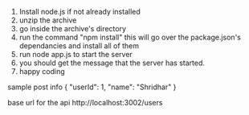 1. Install node.js if not already installed
2. unzip the archive
3. go inside the archive's directory
4. run the command "npm install" this will go over the package.json's dependancies and install all of them
5. run node app.js to start the server
6. you should get the message that the server has started.
7. happy coding

sample post info
{
"userId": 1,
"name": "Shridhar"
}

base url for the api
http://localhost:3002/users
